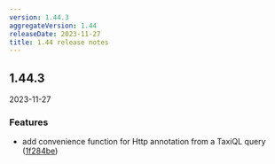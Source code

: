 ```yaml
---
version: 1.44.3
aggregateVersion: 1.44
releaseDate: 2023-11-27
title: 1.44 release notes
---
```

## 1.44.3
2023-11-27

### Features

* add convenience function for Http annotation from a TaxiQL query ([1f284be](https://gitlab.com/taxi-lang/taxi-lang/commit/1f284be68216e597ad52699eb629e640ac407c34))




